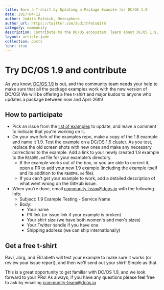 ```yaml
---
title: Earn a T-shirt by Updating a Package Example for DC/OS 1.9
date: 2017-04-12
author: Judith Malnick, Mesosphere
author_url: https://twitter.com/JudithPatudith
category: community
description: Contribute to the DC/OS ecosystem, learn about DC/OS 1.9, and earn major kudos and a free t-shirt. Update a package example between now and April 26th. It's easy and we're here to help.
layout: article.jade
collection: posts
lunr: true
---
```


# Try DC/OS 1.9 and contribute

As you know, [DC/OS 1.9](/releases/) is out, and the community team needs your help to make sure that all the package examples work with the new version of DC/OS! We will be offering a free t-shirt and major kudos to anyone who updates a package between now and April 26th!

## How to participate

* Pick an issue from the [list of examples](https://github.com/dcos/examples/labels/1.9-migration) to update, and leave a comment to indicate that you're working on it.
* On your own fork of the examples repo, make a copy of the 1.8 example and name it 1.9. Test the example on a [DC/OS 1.9 cluster](/docs/1.9/administration/installing/). As you test, replace the old screen shots with new ones and make any necessary corrections to the example. Add a link to your newly created 1.9 example to the `README.md` file for your example's directory.
    * If the example works out of the box, or you are able to correct it, open a PR to add your new 1.9 example (including the example itself and its addition to the `README.md` file).
    * If you can't get your example to work, add a detailed description of what went wrong on the GitHub issue.
* When you're done, email community-team@dcos.io with the following info:
    * Subject: 1.9 Example Testing - Service Name
    * Body:
        * Your name
        * PR link (or issue link if your example is broken)
        * Your shirt size (we have both women's and men's sizes)
        * Your Twitter handle if you have one
        * Shipping address (we can ship internationally)

## Get a free t-shirt

Ravi, Jörg, and Elizabeth will test your example to make sure it works (or review your issue report), and then we'll send out your shirt! Simple as that.

This is a great opportunity to get familiar with DC/OS 1.9, and we look forward to your PRs! As always, if you have any questions please feel free to ask by emailing [community-team@dcos.io](mailto:community-team@dcos.io)
